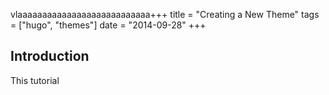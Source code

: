 vlaaaaaaaaaaaaaaaaaaaaaaaaaaa+++
title =  "Creating a New Theme"
tags = ["hugo", "themes"]
date = "2014-09-28"
+++

## Introduction

This tutorial 